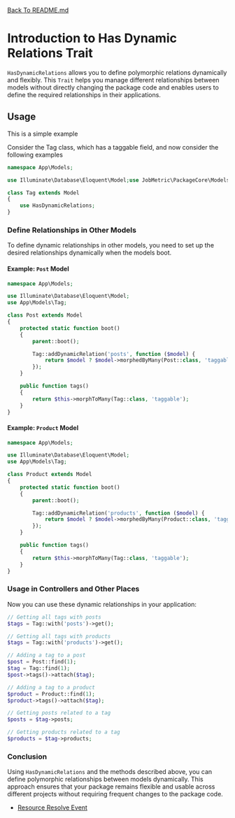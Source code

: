 [Back To README.md](https://github.com/jobmetric/laravel-package-core/blob/master/README.md)

# Introduction to Has Dynamic Relations Trait

`HasDynamicRelations` allows you to define polymorphic relations dynamically and flexibly. This `Trait` helps you manage different relationships between models without directly changing the package code and enables users to define the required relationships in their applications.

## Usage

This is a simple example

Consider the Tag class, which has a taggable field, and now consider the following examples

```php
namespace App\Models;

use Illuminate\Database\Eloquent\Model;use JobMetric\PackageCore\Models\HasDynamicRelations;

class Tag extends Model
{
    use HasDynamicRelations;
}
```

### Define Relationships in Other Models

To define dynamic relationships in other models, you need to set up the desired relationships dynamically when the models boot.

#### Example: `Post` Model

```php
namespace App\Models;

use Illuminate\Database\Eloquent\Model;
use App\Models\Tag;

class Post extends Model
{
    protected static function boot()
    {
        parent::boot();

        Tag::addDynamicRelation('posts', function ($model) {
            return $model ? $model->morphedByMany(Post::class, 'taggable') : (new Post)->morphedByMany(Tag::class, 'taggable');
        });
    }

    public function tags()
    {
        return $this->morphToMany(Tag::class, 'taggable');
    }
}
```

#### Example: `Product` Model

```php
namespace App\Models;

use Illuminate\Database\Eloquent\Model;
use App\Models\Tag;

class Product extends Model
{
    protected static function boot()
    {
        parent::boot();

        Tag::addDynamicRelation('products', function ($model) {
            return $model ? $model->morphedByMany(Product::class, 'taggable') : (new Product)->morphedByMany(Tag::class, 'taggable');
        });
    }

    public function tags()
    {
        return $this->morphToMany(Tag::class, 'taggable');
    }
}
```

### Usage in Controllers and Other Places

Now you can use these dynamic relationships in your application:

```php
// Getting all tags with posts
$tags = Tag::with('posts')->get();

// Getting all tags with products
$tags = Tag::with('products')->get();

// Adding a tag to a post
$post = Post::find(1);
$tag = Tag::find(1);
$post->tags()->attach($tag);

// Adding a tag to a product
$product = Product::find(1);
$product->tags()->attach($tag);

// Getting posts related to a tag
$posts = $tag->posts;

// Getting products related to a tag
$products = $tag->products;
```

### Conclusion

Using `HasDynamicRelations` and the methods described above, you can define polymorphic relationships between models dynamically. This approach ensures that your package remains flexible and usable across different projects without requiring frequent changes to the package code.

- [Resource Resolve Event](https://github.com/jobmetric/laravel-package-core/blob/master/docs/resource-resolve-event.md)
